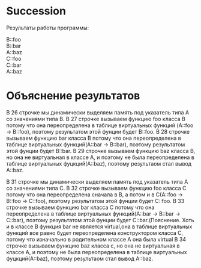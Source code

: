 # Succession

Результаты работы программы:

B::foo  
B::bar   
A::baz   
C::foo   
C::bar   
A::baz   

# Объяснение результатов

В 26 строчке мы динамически выделяем память под указатель типа А со значениями типа В.
В 27 строчке вызываем функцию foo класса В потому что она переопределена в таблице виртуальных функций (A::foo -> B::foo), поэтому результатом этой фунции будет B::foo. 
В 28 строчке вызываем функцию bar класса В потому что она переопределена в таблице виртуальных функций(A::bar -> B::bar), поэтому результатом этой фунции будет B::bar.
В 29 строчке вызываем функцию baz класса В, но она не виртуальная в классе А, и поэтому не была переопределена в таблице виртуальных фуцкций(A::baz), поэтому результаом стал вывод A::baz.

В 31 строчке мы динамически выделяем память под указатель типа А со значениями типа С.
В 32 строчке вызываем функцию foo класса С потому что она переопределена сначала в В, а потом и в С(A::foo -> B::foo -> C::foo), поэтому результатом этой фунции будет С::foo.
В 33 строчке вызываем функцию bar класса С потому что она переопределена в таблице виртуальных функций(A::bar -> B::bar -> C::bar), поэтому результатом этой фунции будет С::bar.(Пояснение. Хоть и в классе В функция bar не является virtual,она в таблице виртуальных функций все равно будет переопределена конструктором класса С, потому что изначально в родительном классе А она была virtual
В 34 строчке вызываем функцию baz класса c, но она не виртуальная в классе А, и поэтому не была переопределена в таблице виртуальных фуцкций(A::baz), поэтому результаом стал вывод A::baz.
